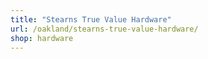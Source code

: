```yaml
---
title: "Stearns True Value Hardware"
url: /oakland/stearns-true-value-hardware/
shop: hardware
---
```

